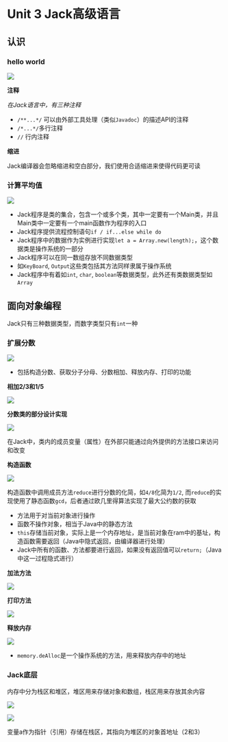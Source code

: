 # Unit 3 Jack高级语言

## 认识

### hello world

![](img/c9193b8a.png)

**注释**

*在Jack语言中，有三种注释*

* `/**...*/` 可以由外部工具处理（类似`Javadoc`）的描述API的注释
* `/*...*/`多行注释
* `//` 行内注释

**缩进**

Jack编译器会忽略缩进和空白部分，我们使用合适缩进来使得代码更可读

### 计算平均值

![](img/04b41255.png)

* Jack程序是类的集合，包含一个或多个类，其中一定要有一个Main类，并且Main类中一定要有一个main函数作为程序的入口
* Jack程序提供流程控制语句`if / if...else while do`
* Jack程序中的数据作为实例进行实现`let a = Array.new(length);`，这个数据类是操作系统的一部分
* Jack程序可以在同一数组存放不同数据类型
* 如`KeyBoard`, `Output`这些类包括其方法同样隶属于操作系统
* Jack程序中有着如`int`, `char`, `boolean`等数据类型，此外还有类数据类型如`Array`

## 面向对象编程

Jack只有三种数据类型，而数字类型只有`int`一种

### 扩展分数

![](img/b4946805.png)

* 包括构造分数、获取分子分母、分数相加、释放内存、打印的功能

**相加2/3和1/5**

![](img/56eb2d02.png)

**分数类的部分设计实现**

![](img/d3d93f2a.png)

在Jack中，类内的成员变量（属性）在外部只能通过向外提供的方法接口来访问和改变

**构造函数**

![](img/96e74f59.png)

构造函数中调用成员方法`reduce`进行分数的化简，如`4/8`化简为`1/2`, 而`reduce`的实现使用了静态函数`gcd`，后者通过欧几里得算法实现了最大公约数的获取

* 方法用于对当前对象进行操作
* 函数不操作对象，相当于Java中的静态方法
* `this`存储当前对象，实际上是一个内存地址，是当前对象在ram中的基址，构造函数需要返回（Java中隐式返回，由编译器进行处理）
* Jack中所有的函数、方法都要进行返回，如果没有返回值可以`return;`（Java中这一过程隐式进行）

**加法方法**

![](img/83914b6f.png)

**打印方法**

![](img/ee53e1c0.png)

**释放内存**

![](img/7d9b4a35.png)

* `memory.deAlloc`是一个操作系统的方法，用来释放内存中的地址

### Jack底层

内存中分为栈区和堆区，堆区用来存储对象和数组，栈区用来存放其余内容

![](img/d6eb6048.png)

![](img/fa8072d3.png)

变量a作为指针（引用）存储在栈区，其指向为堆区的对象首地址（2和3）
